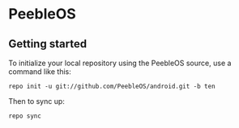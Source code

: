 PeebleOS
===========

Getting started
---------------

To initialize your local repository using the PeebleOS source, use a command like this:
```
repo init -u git://github.com/PeebleOS/android.git -b ten
```
Then to sync up:
```
repo sync
```

